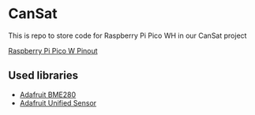 # CanSat
This is repo to store code for Raspberry Pi Pico WH in our CanSat project

[Raspberry Pi Pico W Pinout](https://picow.pinout.xyz/)

## Used libraries
- [Adafruit BME280](https://github.com/adafruit/Adafruit_BME280_Library)
- [Adafruit Unified Sensor](https://github.com/adafruit/Adafruit_Sensor)